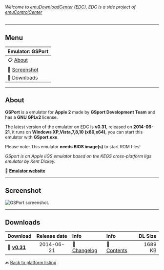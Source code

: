 ###### Welcome to [emuDownloadCenter (EDC)](https://github.com/PhoenixInteractiveNL/emuDownloadCenter/wiki/), EDC is a side project of [emuControlCenter](https://github.com/PhoenixInteractiveNL/emuControlCenter/wiki/)
***
## Menu
| **Emulator: GSPort** |
|:---------|
| :clipboard: [About](#about) |
| :sunrise: [Screenshot](#screenshot) |
| :floppy_disk: [Downloads](#downloads) |
***
## About
**GSPort** is a emulator for **Apple 2** made by **GSport Development Team** and has a **GNU GPLv2** license.

The latest version of the emulator on EDC is **v0.31**, released on **2014-06-21**, it runs on **Windows XP,Vista,7,8,10 (x86,x64)**, you can start this emulator with **GSport.exe**.

Please note: This emulator **needs BIOS image(s)** to start ROM files!

_GSport is an Apple IIGS emulator based on the KEGS cross-platform IIgs emulator by Kent Dickey._

:link: [**Emulator website**](http://gsport.sourceforge.net/index.html)
***
## Screenshot
![](https://raw.githubusercontent.com/PhoenixInteractiveNL/emuDownloadCenter/master/hooks/gsport/screen.jpg "GSPort screenshot.")
***
## Downloads
| Download | Release date  | Info       | Info       | DL Size    |
|:---------|:-------------:|:-----------|:-----------|-----------:|
| :floppy_disk: [**v0.31**](https://github.com/PhoenixInteractiveNL/edc-repo0002/raw/master/gsport/0.31.7z) | 2014-06-21 | :page_facing_up: [Changelog](https://github.com/PhoenixInteractiveNL/edc-repo0002/blob/master/gsport/0.31_changelog.txt) | :mag_right: [Contents](https://github.com/PhoenixInteractiveNL/edc-repo0002/blob/master/gsport/0.31_contents.txt) | 1689 KB |

:back: [Back to platform listing](https://github.com/PhoenixInteractiveNL/emuDownloadCenter/wiki/EDC-Platform-List)
